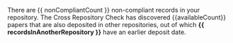 There are {{ nonCompliantCount }} non-compliant records in your repository. 
The Cross Repository Check has discovered  {{availableCount}} papers that are also deposited in other repositories,
 out of which **{{ recordsInAnotherRepository }}** have an earlier deposit date.


